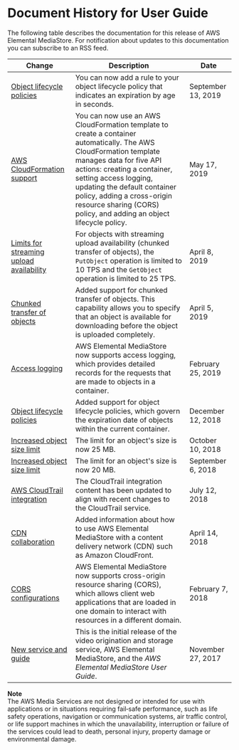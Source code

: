 # Document History for User Guide<a name="doc-history"></a>

The following table describes the documentation for this release of AWS Elemental MediaStore\. For notification about updates to this documentation you can subscribe to an RSS feed\.

| Change | Description | Date | 
| --- |--- |--- |
| [Object lifecycle policies](policies-object-lifecycle-components.md) | You can now add a rule to your object lifecycle policy that indicates an expiration by age in seconds\. | September 13, 2019 | 
| [AWS CloudFormation support](containers-create.md) | You can now use an AWS CloudFormation template to create a container automatically\. The AWS CloudFormation template manages data for five API actions: creating a container, setting access logging, updating the default container policy, adding a cross\-origin resource sharing \(CORS\) policy, and adding an object lifecycle policy\. | May 17, 2019 | 
| [Limits for streaming upload availability](limits.md) | For objects with streaming upload availability \(chunked transfer of objects\), the `PutObject` operation is limited to 10 TPS and the `GetObject` operation is limited to 25 TPS\. | April 8, 2019 | 
| [Chunked transfer of objects](objects-upload.md) | Added support for chunked transfer of objects\. This capability allows you to specify that an object is available for downloading before the object is uploaded completely\. | April 5, 2019 | 
| [Access logging](monitoring-cloudwatch-logs.md) | AWS Elemental MediaStore now supports access logging, which provides detailed records for the requests that are made to objects in a container\. | February 25, 2019 | 
| [Object lifecycle policies](policies-object-lifecycle.md) | Added support for object lifecycle policies, which govern the expiration date of objects within the current container\. | December 12, 2018 | 
| [Increased object size limit](limits.md) | The limit for an object's size is now 25 MB\. | October 10, 2018 | 
| [Increased object size limit](limits.md) | The limit for an object's size is now 20 MB\. | September 6, 2018 | 
| [AWS CloudTrail integration](logging-using-cloudtrail.md) | The CloudTrail integration content has been updated to align with recent changes to the CloudTrail service\. | July 12, 2018 | 
| [CDN collaboration](cdns.md) | Added information about how to use AWS Elemental MediaStore with a content delivery network \(CDN\) such as Amazon CloudFront\. | April 14, 2018 | 
| [CORS configurations](cors-policy.md) | AWS Elemental MediaStore now supports cross\-origin resource sharing \(CORS\), which allows client web applications that are loaded in one domain to interact with resources in a different domain\. | February 7, 2018 | 
| [New service and guide](what-is.md) | This is the initial release of the video origination and storage service, AWS Elemental MediaStore, and the *AWS Elemental MediaStore User Guide*\. | November 27, 2017 | 

**Note**  
The AWS Media Services are not designed or intended for use with applications or in situations requiring fail‐safe performance, such as life safety operations, navigation or communication systems, air traffic control, or life support machines in which the unavailability, interruption or failure of the services could lead to death, personal injury, property damage or environmental damage\.